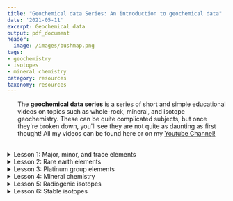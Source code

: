 ```yaml
---
title: "Geochemical data Series: An introduction to geochemical data"
date: '2021-05-11'
excerpt: Geochemical data
output: pdf_document
header:
  image: /images/bushmap.png
tags:
- geochemistry
- isotopes
- mineral chemistry
category: resources
taxonomy: resources
---
```

  
<ul>The <strong>geochemical data series</strong> is a series of short and simple educational videos on topics such as whole-rock, mineral, and isotope geochemistry. These can be quite complicated subjects, but once they're broken down, you'll see they are not quite as daunting as first thought! All my videos can be found here or on my <a id="raw-url" href="https://www.youtube.com/channel/UCEGIOAcUZaj2POpl_HfLJJg?view_as=subscriber">Youtube Channel!</a></ul>


<br>

<details>
<summary>Lesson 1: Major, minor, and trace elements</summary>
<ul> A brief introduction to major, minor, and trace elements, components of geochemical data, and commonly used calculations/diagrams. </ul>

<iframe width="560" height="315" src="https://www.youtube.com/embed/bl_pzBdvbns" title="YouTube video player" frameborder="0" allow="accelerometer; autoplay; clipboard-write; encrypted-media; gyroscope; picture-in-picture" allowfullscreen></iframe>
</details>

<details>
<summary>Lesson 2: Rare earth elements</summary>
<ul> A brief introduction to the behaviour and presentation of rare earth elements (or REEs!)</ul>

<iframe width="560" height="315" src="https://www.youtube.com/embed/_sqd1dn2W_s" title="YouTube video player" frameborder="0" allow="accelerometer; autoplay; clipboard-write; encrypted-media; gyroscope; picture-in-picture" allowfullscreen></iframe>

</details>

<details>
<summary>Lesson 3: Platinum group elements</summary>
<ul> A brief introduction to the behaviour and presentation of platinum group elements. </ul>

<iframe width="560" height="315" src="https://www.youtube.com/embed/z6r5ZbyDP0s" title="YouTube video player" frameborder="0" allow="accelerometer; autoplay; clipboard-write; encrypted-media; gyroscope; picture-in-picture" allowfullscreen></iframe>

</details>

<details>
<summary>Lesson 4: Mineral chemistry </summary>
<ul> A brief introduction to mineral chemistry and some common calculations/diagrams.</ul>

<iframe width="560" height="315" src="https://www.youtube.com/embed/1Drr3V2TQc4" title="YouTube video player" frameborder="0" allow="accelerometer; autoplay; clipboard-write; encrypted-media; gyroscope; picture-in-picture" allowfullscreen></iframe>

</details>

<details>
<summary>Lesson 5: Radiogenic isotopes </summary>
<ul> A brief introduction to common radiogenic isotope systems used in geological studies.</ul>

<iframe width="560" height="315" src="https://www.youtube.com/embed/u-S3iuwHpGs" title="YouTube video player" frameborder="0" allow="accelerometer; autoplay; clipboard-write; encrypted-media; gyroscope; picture-in-picture" allowfullscreen></iframe>

</details>

<details>
<summary>Lesson 6: Stable isotopes </summary>
<ul> A brief introduction to common stable isotope systems used in geological studies. </ul>

<iframe width="560" height="315" src="https://www.youtube.com/embed/DQ1knb075kY" title="YouTube video player" frameborder="0" allow="accelerometer; autoplay; clipboard-write; encrypted-media; gyroscope; picture-in-picture" allowfullscreen></iframe>

</details>
